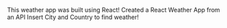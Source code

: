 This weather app was built using React!
Created a React Weather App from an API
Insert City and Country to find weather!